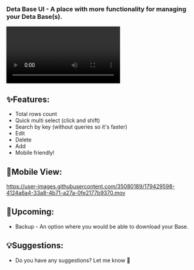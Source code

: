 ### Deta Base UI - A place with more functionality for managing your Deta Base(s).
<video src="https://user-images.githubusercontent.com/35080189/179429798-32885e13-5ff2-4cd7-b1b1-bfb83252f3dc.mp4" autoplay></video

## ✨Features:
- Total rows count
- Quick multi select (click and shift)
- Search by key (without queries so it's faster)
- Edit
- Delete
- Add
- Mobile friendly!

## 📱Mobile View:
https://user-images.githubusercontent.com/35080189/179429598-4124a6a4-33a8-4b71-a27a-0fe2177b9370.mov

## 🔮Upcoming:
- Backup - An option where you would be able to download your Base.
 
## 💡Suggestions:
- Do you have any suggestions? Let me know 🙂
